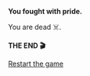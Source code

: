 **You fought with pride.**

You are dead ☠️.

**THE END 🎬**

[Restart the game](../begin-journey.md)
